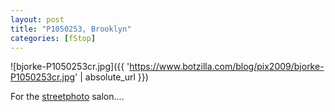```yaml
---
layout: post
title: "P1050253, Brooklyn"
categories: [fStop]
---
```



![bjorke-P1050253cr.jpg]({{ 'https://www.botzilla.com/blog/pix2009/bjorke-P1050253cr.jpg' | absolute_url }})


For the <a href="http://www.streetphoto.info">streetphoto</a> salon....
